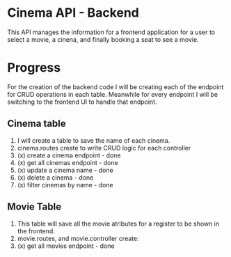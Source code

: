 # Cinema API - Backend

This API manages the information for a frontend application for a user to select a movie, a cinena, and finally booking a seat to see a movie.

# Progress

For the creation of the backend code I will be creating each of the endpoint for CRUD operations in each table. Meanwhile for every endpoint I will be switching to the frontend UI to handle that endpoint.

## Cinema table

1. I will create a table to save the name of each cinema.
2. cinema.routes create to write CRUD logic for each controller
3. (x) create a cinema endpoint - done
4. (x) get all cinemas endpoint - done
5. (x) update a cinema name - done
6. (x) delete a cinema - done
7. (x) filter cinemas by name - done

## Movie Table

1. This table will save all the movie atributes for a register to be shown in the frontend.
2. movie.routes, and movie.controller create:
3. (x) get all movies endpoint - done
